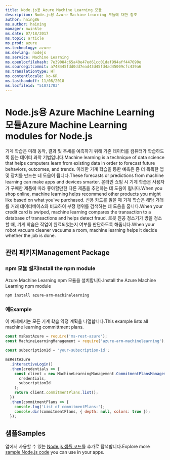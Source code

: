 ```yaml
---
title: Node.js용 Azure Machine Learning 모듈
description: Node.js용 Azure Machine Learning 모듈에 대한 참조
author: hning86
ms.author: haining
manager: mwinkle
ms.date: 07/18/2017
ms.topic: article
ms.prod: azure
ms.technology: azure
ms.devlang: nodejs
ms.service: Machine Learning
ms.openlocfilehash: 7e39084c65a40e47ed61cc01daf994aff447690e
ms.sourcegitcommit: a748445fdd0dd7ead43d45fd4ad45009cfc439a6
ms.translationtype: HT
ms.contentlocale: ko-KR
ms.lasthandoff: 11/08/2018
ms.locfileid: "51071703"
---
```

# <a name="azure-machine-learning-modules-for-nodejs"></a><span data-ttu-id="9ef37-103">Node.js용 Azure Machine Learning 모듈</span><span class="sxs-lookup"><span data-stu-id="9ef37-103">Azure Machine Learning modules for Node.js</span></span>

<span data-ttu-id="9ef37-104">기계 학습은 미래 동작, 결과 및 추세를 예측하기 위해 기존 데이터를 컴퓨터가 학습하도록 돕는 데이터 과학 기법입니다.</span><span class="sxs-lookup"><span data-stu-id="9ef37-104">Machine learning is a technique of data science that helps computers learn from existing data in order to forecast future behaviors, outcomes, and trends.</span></span> <span data-ttu-id="9ef37-105">이러한 기계 학습을 통한 예측은 좀 더 똑똑한 앱 및 장치를 만드는 데 도움이 됩니다.</span><span class="sxs-lookup"><span data-stu-id="9ef37-105">These forecasts or predictions from machine learning can make apps and devices smarter.</span></span> <span data-ttu-id="9ef37-106">온라인 쇼핑 시 기계 학습은 사용자가 구매한 제품에 따라 좋아할만한 다른 제품을 추천하는 데 도움이 됩니다.</span><span class="sxs-lookup"><span data-stu-id="9ef37-106">When you shop online, machine learning helps recommend other products you might like based on what you've purchased.</span></span> <span data-ttu-id="9ef37-107">신용 카드를 읽을 때 기계 학습은 해당 거래를 거래 데이터베이스와 비교하여 부정 행위를 검색하는 데 도움을 줍니다.</span><span class="sxs-lookup"><span data-stu-id="9ef37-107">When your credit card is swiped, machine learning compares the transaction to a database of transactions and helps detect fraud.</span></span> <span data-ttu-id="9ef37-108">로봇 진공 청소기가 방을 청소할 때, 기계 학습은 작업이 완료되었는지 여부를 판단하도록 해줍니다.</span><span class="sxs-lookup"><span data-stu-id="9ef37-108">When your robot vacuum cleaner vacuums a room, machine learning helps it decide whether the job is done.</span></span>

## <a name="management-package"></a><span data-ttu-id="9ef37-109">관리 패키지</span><span class="sxs-lookup"><span data-stu-id="9ef37-109">Management Package</span></span>


### <a name="install-the-npm-module"></a><span data-ttu-id="9ef37-110">npm 모듈 설치</span><span class="sxs-lookup"><span data-stu-id="9ef37-110">Install the npm module</span></span>

<span data-ttu-id="9ef37-111">Azure Machine Learning npm 모듈을 설치합니다.</span><span class="sxs-lookup"><span data-stu-id="9ef37-111">Install the Azure Machine Learning npm module</span></span>

```bash
npm install azure-arm-machinelearning
```

### <a name="example"></a><span data-ttu-id="9ef37-112">예</span><span class="sxs-lookup"><span data-stu-id="9ef37-112">Example</span></span>

<span data-ttu-id="9ef37-113">이 예제에서는 모든 기계 학습 약정 계획을 나열합니다.</span><span class="sxs-lookup"><span data-stu-id="9ef37-113">This example lists all machine learning committment plans.</span></span>

```javascript
const msRestAzure = require('ms-rest-azure');
const MachineLearningManagement = require('azure-arm-machinelearning');

const subscriptionId = 'your-subscription-id';

msRestAzure
  .interactiveLogin()
  .then(credentials => {
    const client = new MachineLearningManagement.CommitmentPlansManagementClient(
      credentials,
      subscriptionId
    );
    return client.commitmentPlans.list();
  })
  .then(commitmentPlans => {
    console.log('List of commitmentPlans:');
    console.dir(commitmentPlans, { depth: null, colors: true });
  });
```

## <a name="samples"></a><span data-ttu-id="9ef37-114">샘플</span><span class="sxs-lookup"><span data-stu-id="9ef37-114">Samples</span></span>

<span data-ttu-id="9ef37-115">앱에서 사용할 수 있는 [Node.js 샘플 코드](https://azure.microsoft.com/resources/samples/?platform=nodejs)를 추가로 탐색합니다.</span><span class="sxs-lookup"><span data-stu-id="9ef37-115">Explore more [sample Node.js code](https://azure.microsoft.com/resources/samples/?platform=nodejs) you can use in your apps.</span></span>
